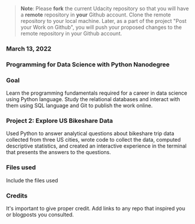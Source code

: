 >**Note**: Please **fork** the current Udacity repository so that you will have a **remote** repository in **your** Github account. Clone the remote repository to your local machine. Later, as a part of the project "Post your Work on Github", you will push your proposed changes to the remote repository in your Github account.

### March 13, 2022

### Programming for Data Science with Python Nanodegree

### Goal
Learn the programming fundamentals required for a career in data science using Python language. Study the relational databases and interact with them using SQL language and Git to publish the work online.

### Project 2: Explore US Bikeshare Data
Used Python to answer analytical questions about bikeshare trip data collected from three US cities, wrote code to collect the data, computed descriptive statistics, and created an interactive experience in the terminal that presents the answers to the questions.

### Files used
Include the files used

### Credits
It's important to give proper credit. Add links to any repo that inspired you or blogposts you consulted.

